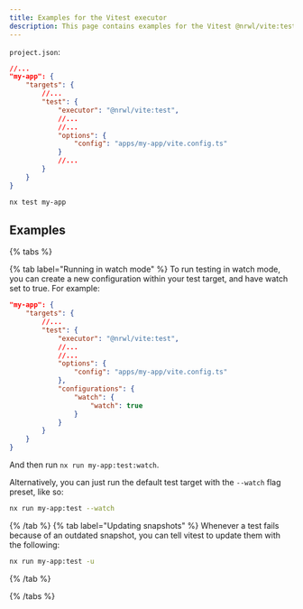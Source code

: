 ```yaml
---
title: Examples for the Vitest executor
description: This page contains examples for the Vitest @nrwl/vite:test executor.
---
```


`project.json`:

```json
//...
"my-app": {
    "targets": {
        //...
        "test": {
            "executor": "@nrwl/vite:test",
            //...
            //...
            "options": {
                "config": "apps/my-app/vite.config.ts"
            }
            //...
        }
    }
}
```

```bash
nx test my-app
```

## Examples

{% tabs %}

{% tab label="Running in watch mode" %}
To run testing in watch mode, you can create a new configuration within your test target, and have watch set to true. For example:

```json
"my-app": {
    "targets": {
        //...
        "test": {
            "executor": "@nrwl/vite:test",
            //...
            //...
            "options": {
                "config": "apps/my-app/vite.config.ts"
            },
            "configurations": {
                "watch": {
                    "watch": true
                }
            }
        }
    }
}
```

And then run `nx run my-app:test:watch`.

Alternatively, you can just run the default test target with the `--watch` flag preset, like so:

```bash
nx run my-app:test --watch
```

{% /tab %}
{% tab label="Updating snapshots" %}
Whenever a test fails because of an outdated snapshot, you can tell vitest to update them with the following:

```bash
nx run my-app:test -u
```

{% /tab %}

{% /tabs %}
